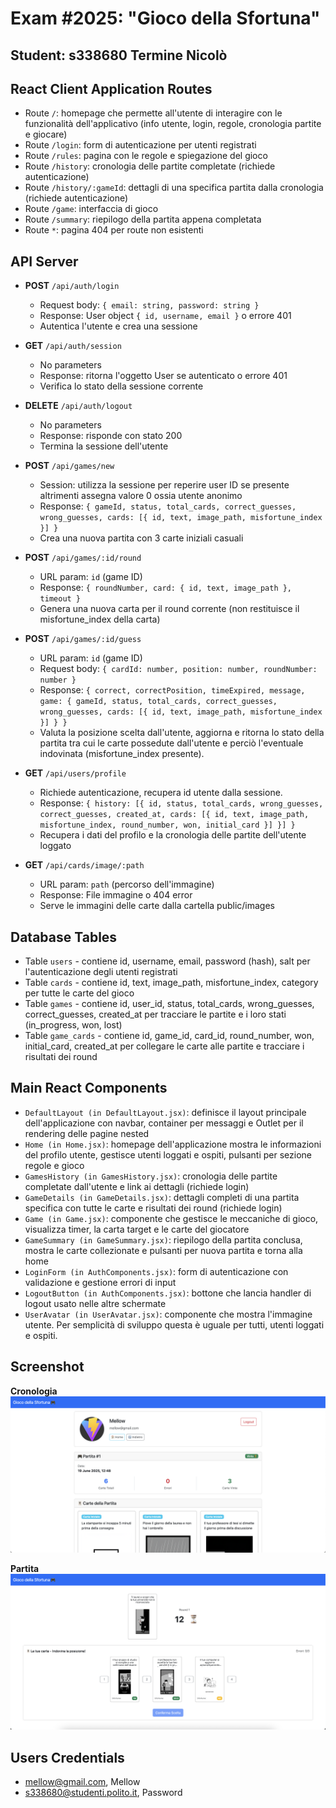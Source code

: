 # Exam #2025: "Gioco della Sfortuna"

## Student: s338680 Termine Nicolò

## React Client Application Routes

- Route `/`: homepage che permette all'utente di interagire con le funzionalità dell'applicativo (info utente, login, regole, cronologia partite e giocare)
- Route `/login`: form di autenticazione per utenti registrati
- Route `/rules`: pagina con le regole e spiegazione del gioco
- Route `/history`: cronologia delle partite completate (richiede autenticazione)
- Route `/history/:gameId`: dettagli di una specifica partita dalla cronologia (richiede autenticazione)
- Route `/game`: interfaccia di gioco
- Route `/summary`: riepilogo della partita appena completata
- Route `*`: pagina 404 per route non esistenti

## API Server

- **POST** `/api/auth/login`
  - Request body: `{ email: string, password: string }`
  - Response: User object `{ id, username, email }` o errore 401
  - Autentica l'utente e crea una sessione

- **GET** `/api/auth/session`
  - No parameters
  - Response: ritorna l'oggetto User se autenticato o errore 401
  - Verifica lo stato della sessione corrente

- **DELETE** `/api/auth/logout`
  - No parameters
  - Response: risponde con stato 200
  - Termina la sessione dell'utente

- **POST** `/api/games/new`
  - Session: utilizza la sessione per reperire user ID se presente altrimenti assegna valore 0 ossia utente anonimo
  - Response: `{ gameId, status, total_cards, correct_guesses, wrong_guesses, cards: [{ id, text, image_path, misfortune_index }] }`
  - Crea una nuova partita con 3 carte iniziali casuali

- **POST** `/api/games/:id/round`
  - URL param: `id` (game ID)
  - Response: `{ roundNumber, card: { id, text, image_path }, timeout }`
  - Genera una nuova carta per il round corrente (non restituisce il misfortune_index della carta)

- **POST** `/api/games/:id/guess`
  - URL param: `id` (game ID)
  - Request body: `{ cardId: number, position: number, roundNumber: number }`
  - Response: `{ correct, correctPosition, timeExpired, message, game: { gameId, status, total_cards, correct_guesses, wrong_guesses, cards: [{ id, text, image_path, misfortune_index }] } }`
  - Valuta la posizione scelta dall'utente, aggiorna e ritorna lo stato della partita tra cui le carte possedute dall'utente e perciò l'eventuale indovinata (misfortune_index presente).

- **GET** `/api/users/profile`
  - Richiede autenticazione, recupera id utente dalla sessione.
  - Response: `{ history: [{ id, status, total_cards, wrong_guesses, correct_guesses, created_at, cards: [{ id, text, image_path, misfortune_index, round_number, won, initial_card }] }] }`
  - Recupera i dati del profilo e la cronologia delle partite dell'utente loggato

- **GET** `/api/cards/image/:path`
  - URL param: `path` (percorso dell'immagine)
  - Response: File immagine o 404 error
  - Serve le immagini delle carte dalla cartella public/images

## Database Tables

- Table `users` - contiene id, username, email, password (hash), salt per l'autenticazione degli utenti registrati
- Table `cards` - contiene id, text, image_path, misfortune_index, category per tutte le carte del gioco
- Table `games` - contiene id, user_id, status, total_cards, wrong_guesses, correct_guesses, created_at per tracciare le partite e i loro stati (in_progress, won, lost)
- Table `game_cards` - contiene id, game_id, card_id, round_number, won, initial_card, created_at per collegare le carte alle partite e tracciare i risultati dei round

## Main React Components

- `DefaultLayout (in DefaultLayout.jsx)`: definisce il layout principale dell'applicazione con navbar, container per messaggi e Outlet per il rendering delle pagine nested
- `Home (in Home.jsx)`: homepage dell'applicazione mostra le informazioni del profilo utente, gestisce utenti loggati e ospiti, pulsanti per sezione regole e gioco
- `GamesHistory (in GamesHistory.jsx)`: cronologia delle partite completate dall'utente e link ai dettagli (richiede login)
- `GameDetails (in GameDetails.jsx)`: dettagli completi di una partita specifica con tutte le carte e risultati dei round (richiede login)
- `Game (in Game.jsx)`: componente che gestisce le meccaniche di gioco, visualizza timer, la carta target e le carte del giocatore
- `GameSummary (in GameSummary.jsx)`: riepilogo della partita conclusa, mostra le carte collezionate e pulsanti per nuova partita e torna alla home
- `LoginForm (in AuthComponents.jsx)`: form di autenticazione con validazione e gestione errori di input
- `LogoutButton (in AuthComponents.jsx)`: bottone che lancia handler di logout usato nelle altre schermate
- `UserAvatar (in UserAvatar.jsx)`: componente che mostra l'immagine utente. Per semplicità di sviluppo questa è uguale per tutti, utenti loggati e ospiti.

## Screenshot

**Cronologia**
![Screenshot](./img/cronologia.png)

**Partita**
![Screenshot](./img/partita.png)

## Users Credentials

- <mellow@gmail.com>, Mellow
- <s338680@studenti.polito.it>, Password
